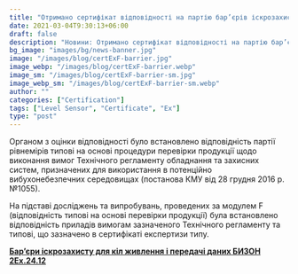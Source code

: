 ```yaml
---
title: "Отримано сертифікат відповідності на партію бар’єрів іскрозахисту серії БИЗоН"
date: 2021-03-04T9:30:13+06:00
draft: false
description: "Новини: Отримано сертифікат відповідності на партію бар’єрів іскрозахисту серії БИЗоН"
bg_image: "images/bg/news-banner.jpg"
image: "/images/blog/certExF-barrier.jpg"
image_webp: "/images/blog/certExF-barrier.webp"
image_sm: "/images/blog/certExF-barrier-sm.jpg"
image_webp_sm: "/images/blog/certExF-barrier-sm.webp"
author: ""
categories: ["Certification"]
tags: ["Level Sensor", "Certificate", "Ex"]
type: "post"
---
```


Органом з оцінки відповідності було встановлено відповідність партії рівнемірів типові на основі процедури перевірки продукції щодо виконання вимог Технічного регламенту обладнання та захисних систем, призначених для використання в потенційно вибухонебезпечних середовищах (постанова КМУ від 28 грудня 2016 р. №1055). 

На підставі досліджень та випробувань, проведених за модулем F (відповідність типові на основі перевірки продукції) була встановлено відповідність приладів вимогам зазначеного Технічного регламенту та типові, що зазначено в сертифікаті експертизи типу.

**[Бар’єри іскрозахисту для кіл живлення і передачі даних БИЗОН 2Ex.24.12](/is-barrier/)**